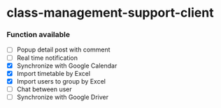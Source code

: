 # class-management-support-client

### Function available
- [ ] Popup detail post with comment
- [ ] Real time notification
- [x] Synchronize with Google Calendar
- [x] Import timetable by Excel
- [x] Import users to group by Excel
- [ ] Chat between user
- [ ] Synchronize with Google Driver
